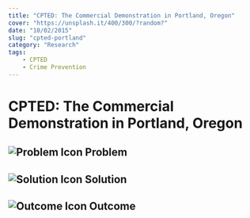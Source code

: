 ```yaml
---
title: "CPTED: The Commercial Demonstration in Portland, Oregon"
cover: "https://unsplash.it/400/300/?random?"
date: "10/02/2015"
slug: "cpted-portland"
category: "Research"
tags:
    - CPTED
    - Crime Prevention
---
```


# CPTED: The Commercial Demonstration in Portland, Oregon

## ![Problem Icon](https://github.com/google/material-design-icons/raw/master/alert/1x_web/ic_error_outline_black_48dp.png "Problem") Problem

## ![Solution Icon](https://github.com/google/material-design-icons/raw/master/action/1x_web/ic_lightbulb_outline_black_48dp.png "Solution") Solution

## ![Outcome Icon](https://github.com/google/material-design-icons/raw/master/action/1x_web/ic_view_list_black_48dp.png "Outcome") Outcome
